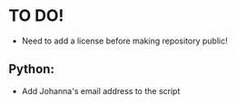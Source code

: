 # TO DO!

- Need to add a license before making repository public!

## Python:

- Add Johanna's email address to the script